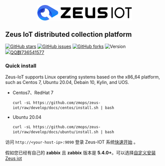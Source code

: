 <p align="center">
<img src="docs/images/zeus-iot-logo.png" alt="banner" width="300px">
</p>

## Zeus IoT distributed collection platform

[![GitHub stars](https://img.shields.io/github/stars/zmops/zeus-iot.svg?label=Stars&logo=github)](https://github.com/zmops/zeus-iot)
[![GitHub issues](https://img.shields.io/github/issues/zmops/zeus-iot?label=Issuess&logo=github)](https://github.com/zmops/zeus-iot)
[![GitHub forks](https://img.shields.io/github/forks/zmops/zeus-iot?label=Forks&logo=github)](https://github.com/zmops/zeus-iot)
![Version](https://img.shields.io/badge/version-1.0.0--RELEASE-brightgreen)
[![QQ群736541577](https://img.shields.io/badge/QQ群-736541577-brightgreen)](https://qm.qq.com/cgi-bin/qm/qr?k=CcWBdkXjkgt99bBu5d_-1TeS36DhCkU4&jump_from=webapi)

### Quick install

Zeus-IoT supports Linux operating systems based on the x86_64 platform, such as Centos 7, Ubuntu 20.04, Debain 10, Kylin, and UOS.

- Centos7、RedHat 7

  ```shell
  curl -sL https://github.com/zmops/zeus-iot/raw/develop/docs/centos/install.sh | bash
  ```

- Ubuntu 20.04

  ```shell
  curl -sL https://github.com/zmops/zeus-iot/raw/develop/docs/ubuntu/install.sh | bash
  ```

访问 `http://<your-host-ip>:9090` 登录 Zeus-IOT 系统[快速开始](./docs/quick-start.rst) 。

假如您已经有自己的 **zabbix** 且 **zabbix** 版本是 **5.4.0+**。可以选择[自定义安装 Zeus iot](./docs/README.md)

